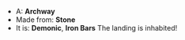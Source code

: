 * A: **Archway**
* Made from: **Stone**
* It is: **Demonic**, **Iron Bars**
The landing is inhabited!
